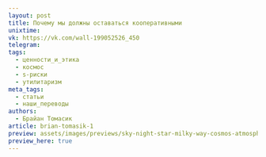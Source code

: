```yaml
---
layout: post
title: Почему мы должны оставаться кооперативными
unixtime: 
vk: https://vk.com/wall-199052526_450
telegram: 
tags:
  - ценности_и_этика
  - космос
  - s-риски
  - утилитаризм
meta_tags:
  - статьи
  - наши_переводы
authors:
  - Брайан Томасик
article: brian-tomasik-1
preview: assets/images/previews/sky-night-star-milky-way-cosmos-atmosphere-1268663-pxhere.com.jpg
preview_here: true
---
```

